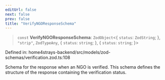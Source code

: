 ```yaml
---
editUrl: false
next: false
prev: false
title: "VerifyNGOResponseSchema"
---
```


> `const` **VerifyNGOResponseSchema**: `ZodObject`\<\{ `status`: `ZodString`; \}, `"strip"`, `ZodTypeAny`, \{ `status`: `string`; \}, \{ `status`: `string`; \}\>

Defined in: home4strays-backend/src/models/zod-schemas/verification.zod.ts:108

Schema for the response when an NGO is verified.
This schema defines the structure of the response containing the verification status.
